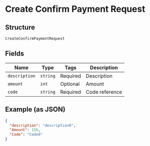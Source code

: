 
# Create Confirm Payment Request

## Structure

`CreateConfirmPaymentRequest`

## Fields

| Name | Type | Tags | Description |
|  --- | --- | --- | --- |
| `description` | `string` | Required | Description |
| `amount` | `int` | Optional | Amount |
| `code` | `string` | Required | Code reference |

## Example (as JSON)

```json
{
  "description": "description0",
  "Amount": 156,
  "Code": "Code0"
}
```

